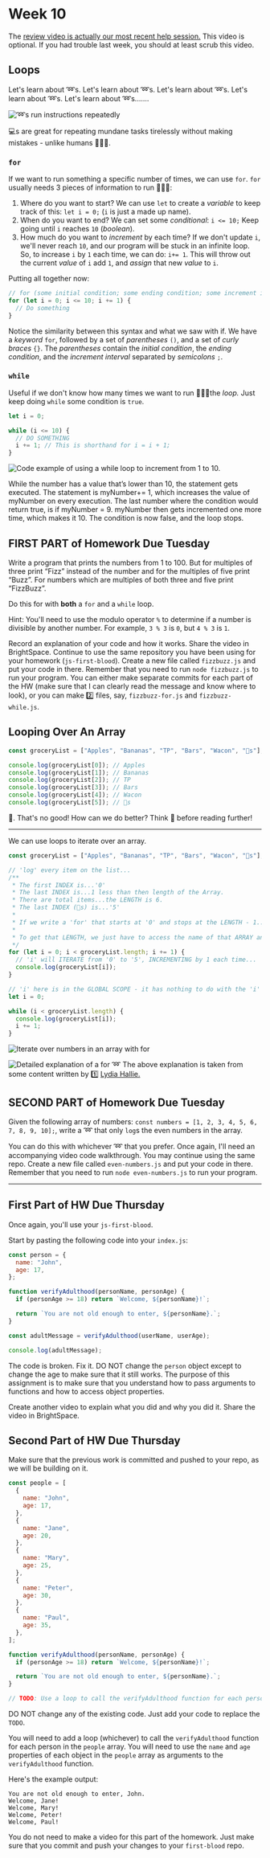 # Week 10

The [review video is actually our most recent help session.](https://around.co/playback/e36032a3-f2dd-42a0-9aeb-20af5b5bf97a?sharedKey=7317627f-b0d6-440c-ae72-13b8e8428a94) This video is optional. If you had trouble last week, you should at least scrub this video.

## Loops

Let's learn about ➿s.
Let's learn about ➿s.
Let's learn about ➿s.
Let's learn about ➿s.
Let's learn about ➿s.......

![➿s run instructions repeatedly](./media/images/loops.png)

💻s are great for repeating mundane tasks tirelessly without making mistakes - unlike humans 🧑‍🤝‍🧑.

### `for`

If we want to run something a specific number of times, we can use `for`. `for` usually needs 3 pieces of information to run 🏃🏽‍♂️:

1. Where do you want to start? We can use `let` to create a _variable_ to keep track of this: `let i = 0;` (`i` is just a made up name).
2. When do you want to end? We can set some _conditional_: `i <= 10;` Keep going until `i` reaches `10` (_boolean_).
3. How much do you want to _increment_ by each time? If we don't update `i`, we'll never reach `10`, and our program will be stuck in an infinite loop. So, to increase `i` by `1` each time, we can do: `i+= 1`. This will throw out the current _value_ of `i` add `1`, and _assign_ that new _value_ to `i`.

Putting all together now:

```js
// for (some initial condition; some ending condition; some increment interval)
for (let i = 0; i <= 10; i += 1) {
  // Do something
}
```

Notice the similarity between this syntax and what we saw with if. We have a _keyword_ `for`, followed by a set of _parentheses_ `()`, and a set of _curly braces_ `{}`. The _parentheses_ contain the _initial condition_, the _ending condition_, and the _increment interval_ separated by _semicolons_ `;`.

### `while`

Useful if we don't know how many times we want to run 🏃🏽‍♂️the _loop._ Just keep doing `while` some condition is `true`.

```js
let i = 0;

while (i <= 10) {
  // DO SOMETHING
  i += 1; // This is shorthand for i = i + 1;
}
```

![Code example of using a `while` loop to increment from 1 to 10.](./media/images/loops-2.png)

While the number has a value that’s lower than 10, the statement gets executed. The statement is myNumber+= 1, which increases the value of myNumber on every execution. The last number where the condition would return true, is if myNumber = 9. myNumber then gets incremented one more time, which makes it 10. The condition is now false, and the loop stops.

## FIRST PART of Homework Due Tuesday

Write a program that prints the numbers from 1 to 100. But for multiples of three print “Fizz” instead of the number and for the multiples of five print “Buzz”. For numbers which are multiples of both three and five print “FizzBuzz”.

Do this for with **both** a `for` and a `while` loop.

Hint: You'll need to use the modulo operator `%` to determine if a number is divisible by another number. For example, `3 % 3` is `0`, but `4 % 3` is `1`.

Record an explanation of your code and how it works. Share the video in BrightSpace. Continue to use the same repository you have been using for your homework (`js-first-blood`). Create a new file called `fizzbuzz.js` and put your code in there. Remember that you need to run `node fizzbuzz.js` to run your program. You can either make separate commits for each part of the HW (make sure that I can clearly read the message and know where to look), or you can make 2️⃣ files, say, `fizzbuzz-for.js` and `fizzbuzz-while.js`.

## Looping Over An Array

```js
const groceryList = ["Apples", "Bananas", "TP", "Bars", "Wacon", "🥚s"];

console.log(groceryList[0]); // Apples
console.log(groceryList[1]); // Bananas
console.log(groceryList[2]); // TP
console.log(groceryList[3]); // Bars
console.log(groceryList[4]); // Wacon
console.log(groceryList[5]); // 🥚s
```

😬. That's no good! How can we do better? Think 🤔 before reading further!

---

We can use loops to iterate over an array.

```js
const groceryList = ["Apples", "Bananas", "TP", "Bars", "Wacon", "🥚s"];

// 'log' every item on the list...
/**
 * The first INDEX is...'0'
 * The last INDEX is...1 less than then length of the Array.
 * There are total items...the LENGTH is 6.
 * The last INDEX (🥚s) is...'5'
 *
 * If we write a 'for' that starts at '0' and stops at the LENGTH - 1...
 *
 * To get that LENGTH, we just have to access the name of that ARRAY and add a '.length' - 'groceryList.length'
 */
for (let i = 0; i < groceryList.length; i += 1) {
  // 'i' will ITERATE from '0' to '5', INCREMENTING by 1 each time...
  console.log(groceryList[i]);
}

// 'i' here is in the GLOBAL SCOPE - it has nothing to do with the 'i' mentioned in the 'for' 👆🏽
let i = 0;

while (i < groceryList.length) {
  console.log(groceryList[i]);
  i += 1;
}
```

![Iterate over numbers in an array with `for`](./media/images/array-loop.png)

![Detailed explanation of a `for` ➿](./media/images/loop-explanation.png)
The above explanation is taken from some content written by 1️⃣ [Lydia Hallie.](https://www.theavocoder.com/)

## SECOND PART of Homework Due Tuesday

Given the following array of numbers: `const numbers = [1, 2, 3, 4, 5, 6, 7, 8, 9, 10];`, write a ➿ that only `log`s the even numbers in the array.

You can do this with whichever ➿ that you prefer. Once again, I'll need an accompanying video code walkthrough. You may continue using the same repo. Create a new file called `even-numbers.js` and put your code in there. Remember that you need to run `node even-numbers.js` to run your program.

---

## First Part of HW Due Thursday

Once again, you'll use your `js-first-blood`.

Start by pasting the following code into your `index.js`:

```js
const person = {
  name: "John",
  age: 17,
};

function verifyAdulthood(personName, personAge) {
  if (personAge >= 18) return `Welcome, ${personName}!`;

  return `You are not old enough to enter, ${personName}.`;
}

const adultMessage = verifyAdulthood(userName, userAge);

console.log(adultMessage);
```

The code is broken. Fix it. DO NOT change the `person` object except to change the age to make sure that it still works. The purpose of this assignment is to make sure that you understand how to pass arguments to functions and how to access object properties.

Create another video to explain what you did and why you did it. Share the video in BrightSpace.

## Second Part of HW Due Thursday

Make sure that the previous work is committed and pushed to your repo, as we will be building on it.

```js
const people = [
  {
    name: "John",
    age: 17,
  },
  {
    name: "Jane",
    age: 20,
  },
  {
    name: "Mary",
    age: 25,
  },
  {
    name: "Peter",
    age: 30,
  },
  {
    name: "Paul",
    age: 35,
  },
];

function verifyAdulthood(personName, personAge) {
  if (personAge >= 18) return `Welcome, ${personName}!`;

  return `You are not old enough to enter, ${personName}.`;
}

// TODO: Use a loop to call the verifyAdulthood function for each person in the people array.
```

DO NOT change any of the existing code. Just add your code to replace the `TODO`.

You will need to add a loop (whichever) to call the `verifyAdulthood` function for each person in the `people` array. You will need to use the `name` and `age` properties of each object in the `people` array as arguments to the `verifyAdulthood` function.

Here's the example output:

```shell
You are not old enough to enter, John.
Welcome, Jane!
Welcome, Mary!
Welcome, Peter!
Welcome, Paul!
```

You do not need to make a video for this part of the homework. Just make sure that you commit and push your changes to your `first-blood` repo.
